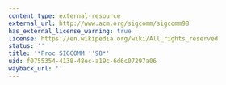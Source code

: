 ```yaml
---
content_type: external-resource
external_url: http://www.acm.org/sigcomm/sigcomm98
has_external_license_warning: true
license: https://en.wikipedia.org/wiki/All_rights_reserved
status: ''
title: '*Proc SIGCOMM ''98*'
uid: f0755354-4138-48ec-a19c-6d6c07297a06
wayback_url: ''
---
```

